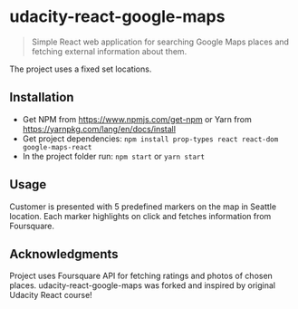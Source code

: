 # udacity-react-google-maps

> Simple React web application for searching Google Maps places and fetching external information about them.

The project uses a fixed set locations.

## Installation
* Get NPM from https://www.npmjs.com/get-npm or Yarn from https://yarnpkg.com/lang/en/docs/install
* Get project dependencies: `npm install prop-types react react-dom google-maps-react`
* In the project folder run: `npm start` or `yarn start`

## Usage

Customer is presented with 5 predefined markers on the map in Seattle location.
Each marker highlights on click and fetches information from Foursquare.

## Acknowledgments

Project uses Foursquare API for fetching ratings and photos of chosen places.
udacity-react-google-maps was forked and inspired by original Udacity React course!
